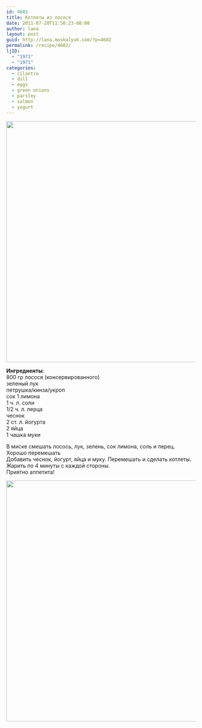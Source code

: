 ```yaml
---
id: 4602
title: Котлеты из лосося
date: 2011-07-20T11:50:23-08:00
author: lana
layout: post
guid: http://lana.moskalyuk.com/?p=4602
permalink: /recipe/4602/
ljID:
  - "1971"
  - "1971"
categories:
  - cilantro
  - dill
  - eggs
  - green onions
  - parsley
  - salmon
  - yogurt
---
```

<img loading="lazy" class="alignnone" title="salmon patties" src="http://farm7.static.flickr.com/6146/5956604268_9b1075440a_z.jpg" alt="" width="604" height="640" />

**Ингредиенты**:  
800 гр лосося (консервированного)  
зеленый лук  
петрушка/кинза/укроп  
сок 1 лимона  
1 ч. л. соли  
1/2 ч. л. перца  
чеснок  
2 ст. л. йогурта  
2 яйца  
1 чашка муки

В миске смешать лосось, лук, зелень, сок лимона, соль и перец. Хорошо перемешать  
Добавить чеснок, йогурт, яйца и муку. Перемешать и сделать котлеты.  
Жарить по 4 минуты с каждой стороны.  
Приятно аппетита!

<img loading="lazy" class="alignnone" title="salmon patties" src="http://farm7.static.flickr.com/6125/5956043075_3b314615de_z.jpg" alt="" width="599" height="640" />